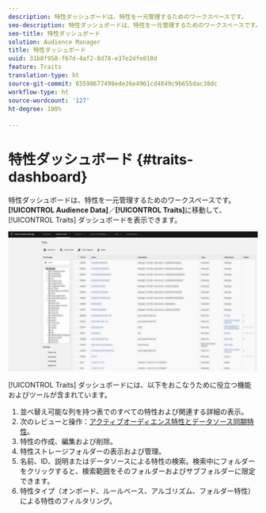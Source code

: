 ```yaml
---
description: 特性ダッシュボードは、特性を一元管理するためのワークスペースです。
seo-description: 特性ダッシュボードは、特性を一元管理するためのワークスペースです。
seo-title: 特性ダッシュボード
solution: Audience Manager
title: 特性ダッシュボード
uuid: 31b8f958-f67d-4af2-8d78-e37e2dfe810d
feature: Traits
translation-type: ht
source-git-commit: 65598677498ede26e4961cd4849c9b655dac38dc
workflow-type: ht
source-wordcount: '127'
ht-degree: 100%

---
```



# 特性ダッシュボード {#traits-dashboard}

特性ダッシュボードは、特性を一元管理するためのワークスペースです。**[!UICONTROL Audience Data]**／**[!UICONTROL Traits]**&#x200B;に移動して、[!UICONTROL Traits] ダッシュボードを表示できます。

![](assets/traits-dashboard.png)

<!-- c_tb_dashboard.xml -->

[!UICONTROL Traits] ダッシュボードには、以下をおこなうために役立つ機能およびツールが含まれています。

1. 並べ替え可能な列を持つ表でのすべての特性および関連する詳細の表示。
2. 次のレビューと操作：[アクティブオーディエンス特性とデータソース同期特性](../../features/traits/client-activity-synced-audience-traits.md)。
3. 特性の作成、編集および削除。
4. 特性ストレージフォルダーの表示および管理。
5. 名前、ID、説明またはデータソースによる特性の検索。検索中にフォルダーをクリックすると、検索範囲をそのフォルダーおよびサブフォルダーに限定できます。
6. 特性タイプ（オンボード、ルールベース、アルゴリズム、フォルダー特性）による特性のフィルタリング。